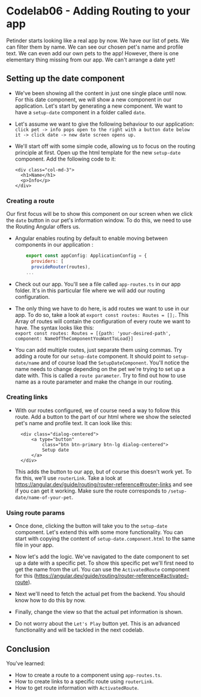 # Codelab06 - Adding Routing to your app

Petinder starts looking like a real app by now. We have our list of pets. We can filter them by name. We can see our chosen pet's name and profile text. We can even
add our own pets to the app! However, there is one elementary thing missing from our app. We can't arrange a date yet!

## Setting up the date component
- We've been showing all the content in just one single place until now. For this date component, we will show a new component in our application. Let's start by generating 
a new component. We want to have a ``setup-date`` component in a folder called ``date``.
  
  
- Let's assume we want to give the following behaviour to our application:  
    ``click pet -> info pops open to the right with a button date below it -> click date -> new date screen opens up.``
  
  
- We'll start off with some simple code, allowing us to focus on the routing principle at first. Open up the html template for the new ``setup-date`` component. Add the following code to it:
  ```
  <div class="col-md-3">
    <h1>Name</h1>
    <p>Info</p>
  </div>       
  ```

### Creating a route

Our first focus will be to show this component on our screen when we click the ``date`` button in our pet's information window. To do this, we need to use the Routing Angular offers us.

- Angular enables routing by default to enable moving between components in our application :
  ```javascript
      export const appConfig: ApplicationConfig = {
        providers: [
        provideRouter(routes),
      ...
  ```
  
- Check out our app. You'll see a file called ``app-routes.ts`` in our app folder. It's in this particular file where we will add our routing configuration. 
  
- The only thing we have to do here, is add routes we want to use in our app. To do so,
  take a look at ``export const routes: Routes = [];``. This Array of routes will contain the configuration of every route we want to have. The syntax looks like this:  
  ``export const routes: Routes = [{path: 'your-desired-path', component: NameOfTheComponentYouWantToLoad}]``
  
- You can add multiple routes, just separate them using commas. Try adding a route for our ``setup-date`` component. It should point to ``setup-date/name`` and of course load the ``SetupDateComponent``.
  You'll notice the name needs to change depending on the pet we're trying to set up a date with. This is called a ``route parameter``. Try to find out how to use name as a route parameter and make the change
  in our routing.

### Creating links  
- With our routes configured, we of course need a way to follow this route. Add a button to the part of our html where we show the selected pet's name and profile text. It can look like this:
  ```
    <div class="dialog-centered">
        <a type="button"
            class="btn btn-primary btn-lg dialog-centered">
            Setup date
        </a>
    </div>
    ```
  This adds the button to our app, but of course this doesn't work yet. To fix this, we'll use ``routerLink``. 
  Take a look at https://angular.dev/guide/routing/router-reference#router-links and see if you can get it working. Make sure the route corresponds to ``/setup-date/name-of-your-pet``.
  

### Using route params
- Once done, clicking the button will take you to the ``setup-date`` component. Let's extend this with some more functionality. You can start with copying the content of ``setup-date.component.html`` to the same file in your
app.

- Now let's add the logic. We've navigated to the date component to set up a date with a specific pet. To show this specific pet we'll first need to get the name from the url.
  You can use the `ActivatedRoute` component for this (https://angular.dev/guide/routing/router-reference#activated-route).
- Next we'll need to fetch the actual pet from the backend. You should know how to do this by now.
- Finally, change the view so that the actual pet information is shown. 

- Do not worry about the ``Let's Play`` button yet. This is an advanced functionality and will be tackled in the next codelab.

## Conclusion
You've learned:
- How to create a route to a component using `app-routes.ts`.
- How to create links to a specific route using `routerLink`.
- How to get route information with `ActivatedRoute`.




